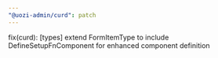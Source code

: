 ```yaml
---
"@uozi-admin/curd": patch
---
```


fix(curd): [types] extend FormItemType to include DefineSetupFnComponent for enhanced component definition
